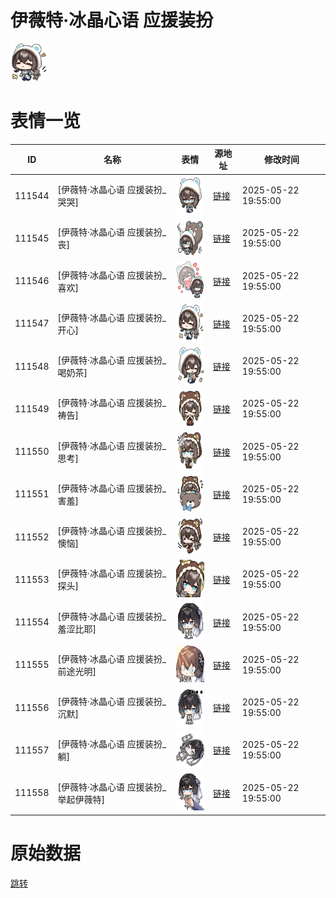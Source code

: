 # 伊薇特·冰晶心语 应援装扮

<img src="./cover.png" height="60" alt="cover" />

# 表情一览

|ID|名称|表情|源地址|修改时间|
|----|----|----|----|----|
|111544|[伊薇特·冰晶心语 应援装扮_哭哭]|<img src="./pic/111544_%5B伊薇特·冰晶心语 应援装扮_哭哭%5D.png" height="60" alt="哭哭"/>|[链接](https://i0.hdslb.com/bfs/garb/28a07bde3053ca9fbb6c3f7ac4cf7a5a6a59a2c4.png)|2025-05-22 19:55:00|
|111545|[伊薇特·冰晶心语 应援装扮_丧]|<img src="./pic/111545_%5B伊薇特·冰晶心语 应援装扮_丧%5D.png" height="60" alt="丧"/>|[链接](https://i0.hdslb.com/bfs/garb/40c85898d25e1e36755214969d92108fb7cabc55.png)|2025-05-22 19:55:00|
|111546|[伊薇特·冰晶心语 应援装扮_喜欢]|<img src="./pic/111546_%5B伊薇特·冰晶心语 应援装扮_喜欢%5D.png" height="60" alt="喜欢"/>|[链接](https://i0.hdslb.com/bfs/garb/0dd4dea41b95c9eebf3bb2868b9d6ec120f34063.png)|2025-05-22 19:55:00|
|111547|[伊薇特·冰晶心语 应援装扮_开心]|<img src="./pic/111547_%5B伊薇特·冰晶心语 应援装扮_开心%5D.png" height="60" alt="开心"/>|[链接](https://i0.hdslb.com/bfs/garb/325713407c1719d04730051d934135c61de02b78.png)|2025-05-22 19:55:00|
|111548|[伊薇特·冰晶心语 应援装扮_喝奶茶]|<img src="./pic/111548_%5B伊薇特·冰晶心语 应援装扮_喝奶茶%5D.png" height="60" alt="喝奶茶"/>|[链接](https://i0.hdslb.com/bfs/garb/b7afe48d6e428a8ffd6364b04127a0c4d8b39291.png)|2025-05-22 19:55:00|
|111549|[伊薇特·冰晶心语 应援装扮_祷告]|<img src="./pic/111549_%5B伊薇特·冰晶心语 应援装扮_祷告%5D.png" height="60" alt="祷告"/>|[链接](https://i0.hdslb.com/bfs/garb/895974d103b917ba8efa73c7c8d124041fede810.png)|2025-05-22 19:55:00|
|111550|[伊薇特·冰晶心语 应援装扮_思考]|<img src="./pic/111550_%5B伊薇特·冰晶心语 应援装扮_思考%5D.png" height="60" alt="思考"/>|[链接](https://i0.hdslb.com/bfs/garb/602d0c3d2c77712e4d77bc7942880113d9e08448.png)|2025-05-22 19:55:00|
|111551|[伊薇特·冰晶心语 应援装扮_害羞]|<img src="./pic/111551_%5B伊薇特·冰晶心语 应援装扮_害羞%5D.png" height="60" alt="害羞"/>|[链接](https://i0.hdslb.com/bfs/garb/6799a3142e2577a0b7e72e106a39ba895ab16d4f.png)|2025-05-22 19:55:00|
|111552|[伊薇特·冰晶心语 应援装扮_懊恼]|<img src="./pic/111552_%5B伊薇特·冰晶心语 应援装扮_懊恼%5D.png" height="60" alt="懊恼"/>|[链接](https://i0.hdslb.com/bfs/garb/91ac42bc9e748a876ee9bad89e52b4b0f31c31f6.png)|2025-05-22 19:55:00|
|111553|[伊薇特·冰晶心语 应援装扮_探头]|<img src="./pic/111553_%5B伊薇特·冰晶心语 应援装扮_探头%5D.png" height="60" alt="探头"/>|[链接](https://i0.hdslb.com/bfs/garb/2a295dc8a33da75508c6d8867304399713deacae.png)|2025-05-22 19:55:00|
|111554|[伊薇特·冰晶心语 应援装扮_羞涩比耶]|<img src="./pic/111554_%5B伊薇特·冰晶心语 应援装扮_羞涩比耶%5D.png" height="60" alt="羞涩比耶"/>|[链接](https://i0.hdslb.com/bfs/garb/dc721b350f2b9cfca5a9f3c1d7cd325206a703be.png)|2025-05-22 19:55:00|
|111555|[伊薇特·冰晶心语 应援装扮_前途光明]|<img src="./pic/111555_%5B伊薇特·冰晶心语 应援装扮_前途光明%5D.png" height="60" alt="前途光明"/>|[链接](https://i0.hdslb.com/bfs/garb/55f535d2b048a873d116359298cf985a853bf428.png)|2025-05-22 19:55:00|
|111556|[伊薇特·冰晶心语 应援装扮_沉默]|<img src="./pic/111556_%5B伊薇特·冰晶心语 应援装扮_沉默%5D.png" height="60" alt="沉默"/>|[链接](https://i0.hdslb.com/bfs/garb/7cdb7581090fb46b1662398520455acb27454038.png)|2025-05-22 19:55:00|
|111557|[伊薇特·冰晶心语 应援装扮_躺]|<img src="./pic/111557_%5B伊薇特·冰晶心语 应援装扮_躺%5D.png" height="60" alt="躺"/>|[链接](https://i0.hdslb.com/bfs/garb/bb41752f69ad38c5a69584b32b658f6aeecb77d0.png)|2025-05-22 19:55:00|
|111558|[伊薇特·冰晶心语 应援装扮_举起伊薇特]|<img src="./pic/111558_%5B伊薇特·冰晶心语 应援装扮_举起伊薇特%5D.png" height="60" alt="举起伊薇特"/>|[链接](https://i0.hdslb.com/bfs/garb/f255872f4e346680fa486e538235c996f7150002.png)|2025-05-22 19:55:00|

# 原始数据

[跳转](./raw.json)

